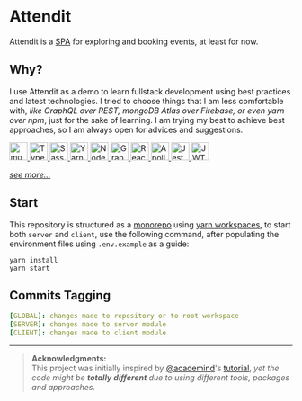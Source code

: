 # Attendit

Attendit is a [SPA](https://en.wikipedia.org/wiki/Single-page_application) for exploring and booking events, at least for now.

## Why?

I use Attendit as a demo to learn fullstack development using best practices and latest technologies. I tried to choose things that I am less comfortable with, _like GraphQL over REST, mongoDB Atlas over Firebase, or even yarn over npm_, just for the sake of learning. I am trying my best to achieve best approaches, so I am always open for advices and suggestions.

<a href="https://www.mongodb.com/">
<img width="32" alt="mongoDB" src="https://unpkg.com/simple-icons@latest/icons/mongodb.svg" />
</a>

<a href="https://www.typescriptlang.org/">
<img width="32" alt="Typescript" src="https://unpkg.com/simple-icons@latest/icons/typescript.svg" />
</a>

<a href="https://sass-lang.com/">
<img width="32" alt="Sass" src="https://unpkg.com/simple-icons@latest/icons/sass.svg" />
</a>

<a href="https://classic.yarnpkg.com/">
<img width="32" alt="Yarn v1" src="https://unpkg.com/simple-icons@latest/icons/yarn.svg" />
</a>

<a href="https://nodejs.org/">
<img width="32" alt="Node.js" src="https://unpkg.com/simple-icons@latest/icons/node-dot-js.svg" />
</a>

<a href="https://graphql.org/">
<img width="32" alt="GraphQL" src="https://unpkg.com/simple-icons@latest/icons/graphql.svg" />
</a>

<a href="https://reactjs.org/">
<img width="32" alt="React" src="https://unpkg.com/simple-icons@latest/icons/react.svg" />
</a>

<a href="https://www.apollographql.com/">
<img width="32" alt="Apollo GraphQL" src="https://cdn.jsdelivr.net/gh/apollographql/space-kit/logos/mark.svg" />
</a>

<a href="https://jestjs.io/">
<img width="32" alt="Jest" src="https://unpkg.com/simple-icons@latest/icons/jest.svg" />
</a>

<a href="https://jwt.io/">
<img width="32" alt="JWT" src="https://cdn.jsdelivr.net/gh/simple-icons/simple-icons@develop/icons/jsonwebtokens.svg" />
</a>


[_see more..._](https://github.com/YoussefRaafatNasry/attendit/network/dependencies)

## Start

This repository is structured as a [monorepo](https://en.wikipedia.org/wiki/Monorepo) using [yarn workspaces](https://classic.yarnpkg.com/en/docs/workspaces/), to start both `server` and `client`, use the following command, after populating the environment files using `.env.example` as a guide:

```shell
yarn install
yarn start
```

## Commits Tagging

```yml
[GLOBAL]: changes made to repository or to root workspace
[SERVER]: changes made to server module
[CLIENT]: changes made to client module
```

---

> **Acknowledgments:**  
> This project was initially inspired by [@academind](https://github.com/academind/)'s [tutorial](https://github.com/academind/yt-graphql-react-event-booking-api), _yet the code might be **totally different** due to using different tools, packages and approaches._
